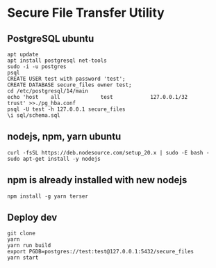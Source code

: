 # Secure File Transfer Utility


## PostgreSQL ubuntu
```
apt update
apt install postgresql net-tools
sudo -i -u postgres
psql
CREATE USER test with password 'test';
CREATE DATABASE secure_files owner test;
cd /etc/postgresql/14/main
echo 'host    all             test            127.0.0.1/32            trust' >>./pg_hba.conf
psql -U test -h 127.0.0.1 secure_files
\i sql/schema.sql
```

## nodejs, npm, yarn ubuntu
```
curl -fsSL https://deb.nodesource.com/setup_20.x | sudo -E bash -
sudo apt-get install -y nodejs
```

## npm is already installed with new nodejs
```
npm install -g yarn terser
```

## Deploy dev
```
git clone
yarn
yarn run build
export PGDB=postgres://test:test@127.0.0.1:5432/secure_files
yarn start
```



